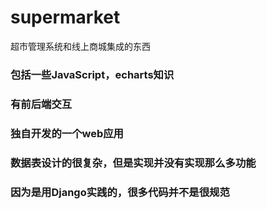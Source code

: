 # supermarket
超市管理系统和线上商城集成的东西
### 包括一些JavaScript，echarts知识
### 有前后端交互
### 独自开发的一个web应用
### 数据表设计的很复杂，但是实现并没有实现那么多功能
### 因为是用Django实践的，很多代码并不是很规范

